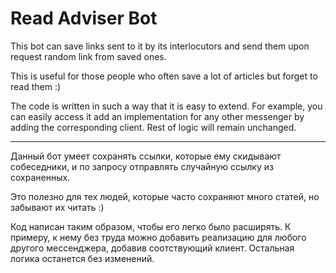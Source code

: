 # Read Adviser Bot

This bot can save links sent to it by its interlocutors and send them upon request
random link from saved ones.

This is useful for those people who often save a lot of articles but forget to read them :)

The code is written in such a way that it is easy to extend. For example, you can easily access it
add an implementation for any other messenger by adding the corresponding client. Rest of logic
will remain unchanged.
________________________________________

Данный бот умеет сохранять ссылки, которые ему скидывают собеседники, и по запросу отправлять
случайную ссылку из сохраненных.

Это полезно для тех людей, которые часто сохраняют много статей, но забывают их читать :)

Код написан таким образом, чтобы его легко было расширять. К примеру, к нему без труда можно
добавить реализацию для любого другого мессенджера, добавив соотствующий клиент. Остальная логика
останется без изменений.